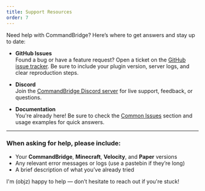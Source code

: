 ```yaml
---
title: Support Resources
order: 7
---
```


Need help with CommandBridge? Here’s where to get answers and stay up to date:

- **GitHub Issues**  
  Found a bug or have a feature request? Open a ticket on the [GitHub issue tracker](https://github.com/objz/CommandBridge/issues). Be sure to include your plugin version, server logs, and clear reproduction steps.

- **Discord**  
  Join the [CommandBridge Discord server](https://discord.gg/QPqBYb44ce) for live support, feedback, or questions.

- **Documentation**  
  You're already here! Be sure to check the [Common Issues](/docs/common-issues) section and usage examples for quick answers.

---

### When asking for help, please include:

- Your **CommandBridge**, **Minecraft**, **Velocity**, and **Paper** versions
- Any relevant error messages or logs (use a pastebin if they’re long)
- A brief description of what you’ve already tried

I'm (objz) happy to help — don’t hesitate to reach out if you're stuck!

